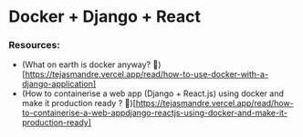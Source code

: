 # Docker + Django + React

### Resources:

- (What on earth is docker anyway? 🤔)[https://tejasmandre.vercel.app/read/how-to-use-docker-with-a-django-application]
- (How to containerise a web app (Django + React.js) using docker and make it production ready ? 🐋)[https://tejasmandre.vercel.app/read/how-to-containerise-a-web-appdjango-reactjs-using-docker-and-make-it-production-ready]
